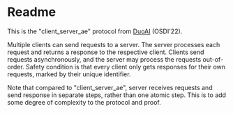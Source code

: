 # Readme

This is the "client_server_ae" protocol from [DuoAI](https://github.com/VeriGu/DuoAI/tree/master/protocols) (OSDI'22).

Multiple clients can send requests to a server. The server processes each request and returns a response to the respective client. Clients send requests asynchronously, and the server may process the requests out-of-order.
Safety condition is that every client only gets responses for their own requests, marked by their unique identifier.

Note that compared to "client_server_ae", server receives requests and send response in separate steps, rather than one atomic step. This is to add some degree of complexity to the protocol and proof.
